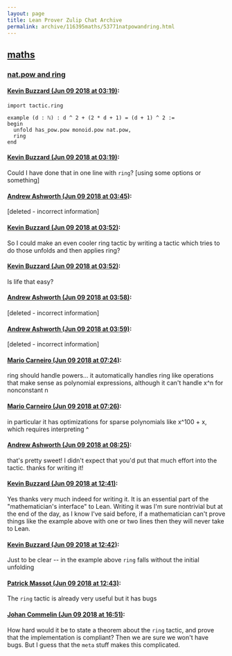 ```yaml
---
layout: page
title: Lean Prover Zulip Chat Archive 
permalink: archive/116395maths/53771natpowandring.html
---
```


## [maths](index.html)
### [nat.pow and ring](53771natpowandring.html)

#### [Kevin Buzzard (Jun 09 2018 at 03:19)](https://leanprover.zulipchat.com/#narrow/stream/116395-maths/topic/nat.pow%20and%20ring/near/127802027):
```lean
import tactic.ring 

example (d : ℕ) : d ^ 2 + (2 * d + 1) = (d + 1) ^ 2 := 
begin 
  unfold has_pow.pow monoid.pow nat.pow,
  ring
end
```

#### [Kevin Buzzard (Jun 09 2018 at 03:19)](https://leanprover.zulipchat.com/#narrow/stream/116395-maths/topic/nat.pow%20and%20ring/near/127802028):
Could I have done that in one line with `ring`? [using some options or something]

#### [Andrew Ashworth (Jun 09 2018 at 03:45)](https://leanprover.zulipchat.com/#narrow/stream/116395-maths/topic/nat.pow%20and%20ring/near/127802751):
[deleted - incorrect information]

#### [Kevin Buzzard (Jun 09 2018 at 03:52)](https://leanprover.zulipchat.com/#narrow/stream/116395-maths/topic/nat.pow%20and%20ring/near/127802943):
So I could make an even cooler ring tactic by writing a tactic which tries to do those unfolds and then applies ring?

#### [Kevin Buzzard (Jun 09 2018 at 03:52)](https://leanprover.zulipchat.com/#narrow/stream/116395-maths/topic/nat.pow%20and%20ring/near/127802946):
Is life that easy?

#### [Andrew Ashworth (Jun 09 2018 at 03:58)](https://leanprover.zulipchat.com/#narrow/stream/116395-maths/topic/nat.pow%20and%20ring/near/127803089):
[deleted - incorrect information]

#### [Andrew Ashworth (Jun 09 2018 at 03:59)](https://leanprover.zulipchat.com/#narrow/stream/116395-maths/topic/nat.pow%20and%20ring/near/127803099):
[deleted - incorrect information]

#### [Mario Carneiro (Jun 09 2018 at 07:24)](https://leanprover.zulipchat.com/#narrow/stream/116395-maths/topic/nat.pow%20and%20ring/near/127808199):
ring should handle powers... it automatically handles ring like operations that make sense as polynomial expressions, although it can't handle x^n for nonconstant n

#### [Mario Carneiro (Jun 09 2018 at 07:26)](https://leanprover.zulipchat.com/#narrow/stream/116395-maths/topic/nat.pow%20and%20ring/near/127808250):
in particular it has optimizations for sparse polynomials like x^100 + x, which requires interpreting ^

#### [Andrew Ashworth (Jun 09 2018 at 08:25)](https://leanprover.zulipchat.com/#narrow/stream/116395-maths/topic/nat.pow%20and%20ring/near/127809868):
that's pretty sweet! I didn't expect that you'd put that much effort into the tactic. thanks for writing it!

#### [Kevin Buzzard (Jun 09 2018 at 12:41)](https://leanprover.zulipchat.com/#narrow/stream/116395-maths/topic/nat.pow%20and%20ring/near/127816599):
Yes thanks very much indeed for writing it. It is an essential part of the "mathematician's interface" to Lean. Writing it was I'm sure nontrivial but at the end of the day, as I know I've said before, if a mathematician can't prove things like the example above with one or two lines then they will never take to Lean.

#### [Kevin Buzzard (Jun 09 2018 at 12:42)](https://leanprover.zulipchat.com/#narrow/stream/116395-maths/topic/nat.pow%20and%20ring/near/127816655):
Just to be clear -- in the example above `ring` falls without the initial unfolding

#### [Patrick Massot (Jun 09 2018 at 12:43)](https://leanprover.zulipchat.com/#narrow/stream/116395-maths/topic/nat.pow%20and%20ring/near/127816664):
The `ring` tactic is already very useful but it has bugs

#### [Johan Commelin (Jun 09 2018 at 16:51)](https://leanprover.zulipchat.com/#narrow/stream/116395-maths/topic/nat.pow%20and%20ring/near/127822932):
How hard would it be to state a theorem about the `ring` tactic, and prove that the implementation is compliant? Then we are sure we won't have bugs. But I guess that the `meta` stuff makes this complicated.

